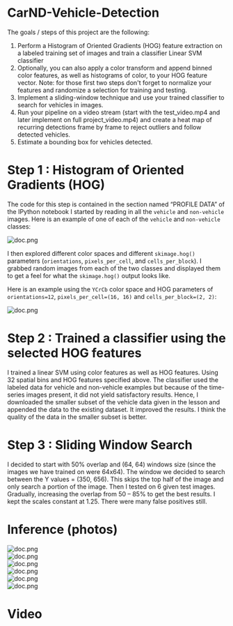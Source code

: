 # CarND-Vehicle-Detection

The goals / steps of this project are the following:

1. Perform a Histogram of Oriented Gradients (HOG) feature extraction on a labeled training set of images and train a classifier Linear SVM classifier
2. Optionally, you can also apply a color transform and append binned color features, as well as histograms of color, to your HOG feature vector. Note: for those first two steps don't forget to normalize your features and randomize a selection for training and testing.
3. Implement a sliding-window technique and use your trained classifier to search for vehicles in images.
4. Run your pipeline on a video stream (start with the test_video.mp4 and later implement on full project_video.mp4) and create a heat map of recurring detections frame by frame to reject outliers and follow detected vehicles.
5. Estimate a bounding box for vehicles detected.

# Step 1 : Histogram of Oriented Gradients (HOG)
The code for this step is contained in the section named “PROFILE DATA” of the IPython notebook 
I started by reading in all the `vehicle` and `non-vehicle` images.  Here is an example of one of each of the `vehicle` and `non-vehicle` classes:

![doc.png](https://github.com/abhisheksreesaila/CarND-Vehicle-Detection/blob/master/step1.png) 

I then explored different color spaces and different `skimage.hog()` parameters (`orientations`, `pixels_per_cell`, and `cells_per_block`).  I grabbed random images from each of the two classes and displayed them to get a feel for what the `skimage.hog()` output looks like.

Here is an example using the `YCrCb` color space and HOG parameters of `orientations=12`, `pixels_per_cell=(16, 16)` and `cells_per_block=(2, 2)`:

![doc.png](https://github.com/abhisheksreesaila/CarND-Vehicle-Detection/blob/master/step1.1.png) 

# Step 2 : Trained a classifier using the selected HOG features 
I trained a linear SVM using color features as well as HOG features. Using 32 spatial bins and HOG features specified above. The classifier used the labeled data for vehicle and non-vehicle examples but because of the time-series images present, it did not yield satisfactory results. Hence, I downloaded the smaller subset of the vehicle data given in the lesson and appended the data to the existing dataset. It improved the results. I think the quality of the data in the smaller subset is better.

# Step 3 : Sliding Window Search
I decided to start with 50% overlap and (64, 64) windows size (since the images we have trained on were 64x64). The window we decided to search between the Y values =  (350, 656). This skips the top half of the image and only search a portion of the image. Then I tested on 6 given test images.  Gradually, increasing the overlap from 50 – 85% to get the best results. I kept the scales constant at 1.25. There were many false positives still. 

# Inference (photos)
![doc.png](https://github.com/abhisheksreesaila/CarND-Vehicle-Detection/blob/master/test1_MARKED.jpg)  
![doc.png](https://github.com/abhisheksreesaila/CarND-Vehicle-Detection/blob/master/test2_MARKED.jpg)  
![doc.png](https://github.com/abhisheksreesaila/CarND-Vehicle-Detection/blob/master/test3_MARKED.jpg)  
![doc.png](https://github.com/abhisheksreesaila/CarND-Vehicle-Detection/blob/master/test4_MARKED.jpg)  
![doc.png](https://github.com/abhisheksreesaila/CarND-Vehicle-Detection/blob/master/test5_MARKED.jpg)  
![doc.png](https://github.com/abhisheksreesaila/CarND-Vehicle-Detection/blob/master/test6_MARKED.jpg)  

# Video


